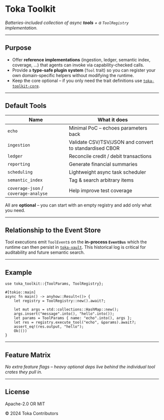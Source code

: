 # Toka Toolkit

_Batteries-included collection of async **tools** + a `ToolRegistry` implementation._

---

## Purpose

* Offer **reference implementations** (ingestion, ledger, semantic index, coverage, …) that agents can invoke via capability-checked calls.
* Provide a **type-safe plugin system** (`Tool` trait) so you can register your own domain-specific helpers without modifying the runtime.
* Keep the core optional – if you only need the trait definitions use [`toka-toolkit-core`](../toka-toolkit-core/README.md).

---

## Default Tools

| Name | What it does |
|------|--------------|
| `echo` | Minimal PoC – echoes parameters back |
| `ingestion` | Validate CSV/TSV/JSON and convert to standardised CBOR |
| `ledger` | Reconcile credit / debit transactions |
| `reporting` | Generate financial summaries |
| `scheduling` | Lightweight async task scheduler |
| `semantic_index` | Tag & search arbitrary items |
| `coverage-json` / `coverage-analyse` | Help improve test coverage |

All are **optional** – you can start with an empty registry and add only what you need.

---

## Relationship to the Event Store

Tool executions emit `ToolEvent`s on the **in-process `EventBus`** which the runtime can then persist in [`toka-vault`](../toka-vault/README.md).  This historical log is critical for auditability and future semantic search.

---

## Example

```rust,ignore
use toka_toolkit::{ToolParams, ToolRegistry};

#[tokio::main]
async fn main() -> anyhow::Result<()> {
    let registry = ToolRegistry::new().await?;

    let mut args = std::collections::HashMap::new();
    args.insert("message".into(), "hello".into());
    let params = ToolParams { name: "echo".into(), args };
    let res = registry.execute_tool("echo", &params).await?;
    assert_eq!(res.output, "hello");
    Ok(())
}
```

---

## Feature Matrix

_No extra feature flags – heavy optional deps live behind the individual tool crates they pull in._

---

## License

Apache-2.0 OR MIT

© 2024 Toka Contributors 